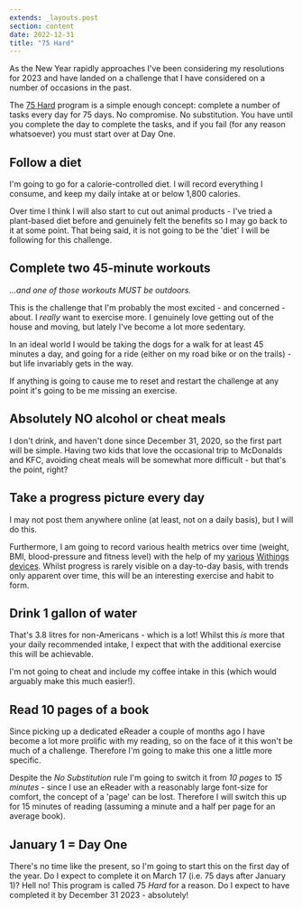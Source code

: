 ```yaml
---
extends: _layouts.post
section: content
date: 2022-12-31
title: "75 Hard"
---
```


As the New Year rapidly approaches I've been considering my resolutions for 2023 and have landed on a challenge that I have considered on a number of occasions in the past.

The [75 Hard](https://andyfrisella.com/pages/75hard-info) program is a simple enough concept: complete a number of tasks every day for 75 days. No compromise. No substitution. You have until you complete the day to complete the tasks, and if you fail (for any reason whatsoever) you must start over at Day One.

## Follow a diet

I'm going to go for a calorie-controlled diet. I will record everything I consume, and keep my daily intake at or below 1,800 calories.

Over time I think I will also start to cut out animal products - I've tried a plant-based diet before and genuinely felt the benefits so I may go back to it at some point.  That being said, it is not going to be the 'diet' I will be following for this challenge.

## Complete two 45-minute workouts

_...and one of those workouts MUST be outdoors._

This is the challenge that I'm probably the most excited - and concerned - about. I _really_ want to exercise more. I genuinely love getting out of the house and moving, but lately I've become a lot more sedentary.

In an ideal world I would be taking the dogs for a walk for at least 45 minutes a day, and going for a ride (either on my road bike or on the trails) - but life invariably gets in the way.

If anything is going to cause me to reset and restart the challenge at any point it's going to be me missing an exercise.

## Absolutely NO alcohol or cheat meals

I don't drink, and haven't done since December 31, 2020, so the first part will be simple. Having two kids that love the occasional trip to McDonalds and KFC, avoiding cheat meals will be somewhat more difficult - but that's the point, right?

## Take a progress picture every day

I may not post them anywhere online (at least, not on a daily basis), but I will do this.

Furthermore, I am going to record various health metrics over time (weight, BMI, blood-pressure and fitness level) with the help of my [various](https://www.withings.com/au/en/scanwatch) [Withings](https://www.withings.com/au/en/scales) [devices](https://www.withings.com/au/en/bpm-connect).  Whilst progress is rarely visible on a day-to-day basis, with trends only apparent over time, this will be an interesting exercise and habit to form.

## Drink 1 gallon of water

That's 3.8 litres for non-Americans - which is a lot! Whilst this _is_ more that your daily recommended intake, I expect that with the additional exercise this will be achievable.

I'm not going to cheat and include my coffee intake in this (which would arguably make this much easier!).

## Read 10 pages of a book

Since picking up a dedicated eReader a couple of months ago I have become a lot more prolific with my reading, so on the face of it this won't be much of a challenge. Therefore I'm going to make this one a little more specific.

Despite the _No Substitution_ rule I'm going to switch it from _10 pages_ to _15 minutes_ - since I use an eReader with a reasonably large font-size for comfort, the concept of a 'page' can be lost.  Therefore I will switch this up for 15 minutes of reading (assuming a minute and a half per page for an average book).

## January 1 = Day One

There's no time like the present, so I'm going to start this on the first day of the year. Do I expect to complete it on March 17 (i.e. 75 days after January 1)? Hell no! This program is called 75 _Hard_ for a reason.  Do I expect to have completed it by December 31 2023 - absolutely!
